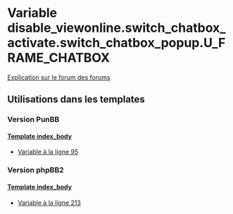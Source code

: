 # Variable disable_viewonline.switch_chatbox_activate.switch_chatbox_popup.U_FRAME_CHATBOX
[Explication sur le forum des forums](http://forum.forumactif.com/t294113-listing-des-variables#disable_viewonline.switch_chatbox_activate.switch_chatbox_popup.U_FRAME_CHATBOX)

## Utilisations dans les templates

### Version PunBB

#### [Template index_body](punbb/index_body.md)
* [Variable à la ligne 95](../punbb/index_body.tpl#L95)

### Version phpBB2

#### [Template index_body](subsilver/index_body.md)
* [Variable à la ligne 213](../subsilver/index_body.tpl#L213)